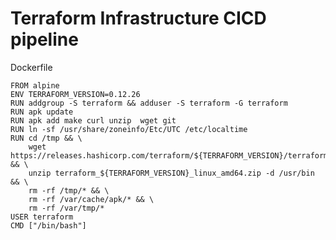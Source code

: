 # Terraform Infrastructure CICD pipeline


Dockerfile

    FROM alpine
    ENV TERRAFORM_VERSION=0.12.26
    RUN addgroup -S terraform && adduser -S terraform -G terraform
    RUN apk update
    RUN apk add make curl unzip  wget git
    RUN ln -sf /usr/share/zoneinfo/Etc/UTC /etc/localtime
    RUN cd /tmp && \
        wget https://releases.hashicorp.com/terraform/${TERRAFORM_VERSION}/terraform_${TERRAFORM_VERSION}_linux_amd64.zip && \
        unzip terraform_${TERRAFORM_VERSION}_linux_amd64.zip -d /usr/bin && \
        rm -rf /tmp/* && \
        rm -rf /var/cache/apk/* && \
        rm -rf /var/tmp/*
    USER terraform
    CMD ["/bin/bash"]
